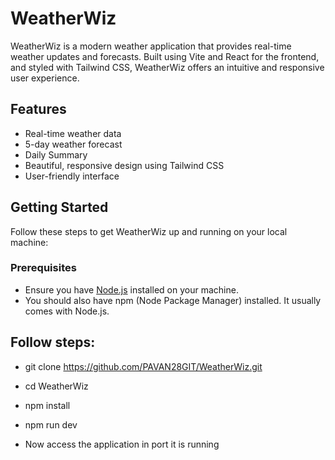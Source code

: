 # WeatherWiz

WeatherWiz is a modern weather application that provides real-time weather updates and forecasts. Built using Vite and React for the frontend, and styled with Tailwind CSS, WeatherWiz offers an intuitive and responsive user experience.

## Features

- Real-time weather data
- 5-day weather forecast
- Daily Summary
- Beautiful, responsive design using Tailwind CSS
- User-friendly interface

## Getting Started

Follow these steps to get WeatherWiz up and running on your local machine:

### Prerequisites

- Ensure you have [Node.js](https://nodejs.org/) installed on your machine.
- You should also have npm (Node Package Manager) installed. It usually comes with Node.js.


## Follow steps:

- git clone https://github.com/PAVAN28GIT/WeatherWiz.git
- cd WeatherWiz
- npm install
- npm run dev

- Now access the application in port it is running



